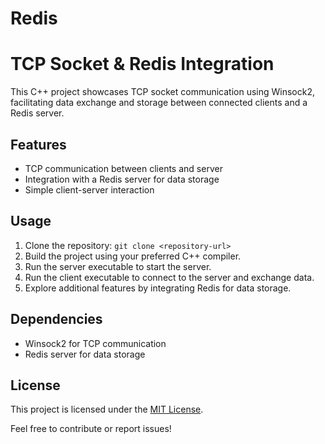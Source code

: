 # Redis
# TCP Socket & Redis Integration

This C++ project showcases TCP socket communication using Winsock2, facilitating data exchange and storage between connected clients and a Redis server.

## Features
- TCP communication between clients and server
- Integration with a Redis server for data storage
- Simple client-server interaction

## Usage
1. Clone the repository: `git clone <repository-url>`
2. Build the project using your preferred C++ compiler.
3. Run the server executable to start the server.
4. Run the client executable to connect to the server and exchange data.
5. Explore additional features by integrating Redis for data storage.

## Dependencies
- Winsock2 for TCP communication
- Redis server for data storage

## License
This project is licensed under the [MIT License](LICENSE).

Feel free to contribute or report issues!
